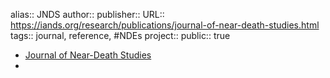 alias:: JNDS
author::
publisher:: 
URL:: https://iands.org/research/publications/journal-of-near-death-studies.html
tags:: journal, reference, #NDEs 
project:: 
public:: true

- [Journal of Near-Death Studies](https://iands.org/research/publications/journal-of-near-death-studies.html)
-
